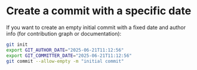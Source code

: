 # Create a commit with a specific date

If you want to create an empty initial commit with a fixed date and author info (for contribution graph or documentation):

```bash
git init
export GIT_AUTHOR_DATE="2025-06-21T11:12:56"
export GIT_COMMITTER_DATE="2025-06-21T11:12:56"
git commit --allow-empty -m "initial commit"
